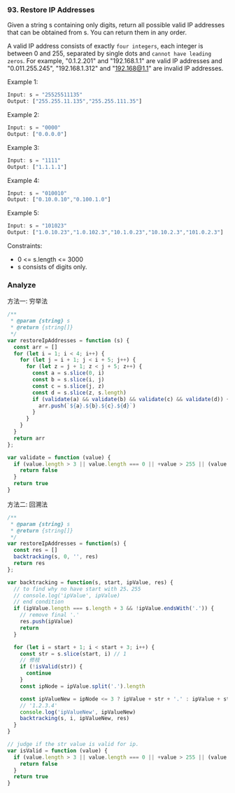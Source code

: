 ### 93. Restore IP Addresses

Given a string s containing only digits, return all possible valid IP addresses that can be obtained from s. You can return them in any order.

A valid IP address consists of exactly `four integers`, each integer is between 0 and 255, separated by single dots and `cannot have leading zeros`. For example, "0.1.2.201" and "192.168.1.1" are valid IP addresses and "0.011.255.245", "192.168.1.312" and "192.168@1.1" are invalid IP addresses.

Example 1:

```js
Input: s = "25525511135"
Output: ["255.255.11.135","255.255.111.35"]
```

Example 2:

```js
Input: s = "0000"
Output: ["0.0.0.0"]
```

Example 3:

```js
Input: s = "1111"
Output: ["1.1.1.1"]
```

Example 4:

```js
Input: s = "010010"
Output: ["0.10.0.10","0.100.1.0"]
```

Example 5:

```js
Input: s = "101023"
Output: ["1.0.10.23","1.0.102.3","10.1.0.23","10.10.2.3","101.0.2.3"]
```

Constraints:
* 0 <= s.length <= 3000
* s consists of digits only.

### Analyze

方法一: 穷举法

```js
/**
 * @param {string} s
 * @return {string[]}
 */
var restoreIpAddresses = function (s) {
  const arr = []
  for (let i = 1; i < 4; i++) {
    for (let j = i + 1; j < i + 5; j++) {
      for (let z = j + 1; z < j + 5; z++) {
        const a = s.slice(0, i)
        const b = s.slice(i, j)
        const c = s.slice(j, z)
        const d = s.slice(z, s.length)
        if (validate(a) && validate(b) && validate(c) && validate(d)) {
          arr.push(`${a}.${b}.${c}.${d}`)
        }
      }
    }
  }
  return arr
};

var validate = function (value) {
  if (value.length > 3 || value.length === 0 || +value > 255 || (value[0] === '0' && value.length > 1)) {
    return false
  }
  return true
}
```

方法二: 回溯法

```js
/**
 * @param {string} s
 * @return {string[]}
 */
var restoreIpAddresses = function(s) {
  const res = []
  backtracking(s, 0, '', res)
  return res
};

var backtracking = function(s, start, ipValue, res) {
  // to find why no have start with 25、255
  // console.log('ipValue', ipValue)
  // end condition
  if (ipValue.length === s.length + 3 && !ipValue.endsWith('.')) {
    // remove final '.'
    res.push(ipValue)
    return
  }

  for (let i = start + 1; i < start + 3; i++) {
    const str = s.slice(start, i) // 1
    // 修枝
    if (!isValid(str)) {
      continue
    }
    const ipNode = ipValue.split('.').length

    const ipValueNew = ipNode <= 3 ? ipValue + str + '.' : ipValue + str
    // '1.2.3.4'
    console.log('ipValueNew', ipValueNew)
    backtracking(s, i, ipValueNew, res)
  }
}

// judge if the str value is valid for ip.
var isValid = function (value) {
  if (value.length > 3 || value.length === 0 || +value > 255 || (value[0] === '0' && value.length > 1)) {
    return false
  }
  return true
}
```